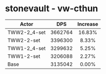 # stonevault - vw-cthun
| Actor | DPS | Increase |
|---|:---:|:---:|
|TWW2-2_4-set|3662764|16.83%|
|TWW2-2-set|3396300|8.33%|
|TWW1-2_4-set|3299632|5.25%|
|TWW1-2-set|3206088|2.27%|
|Base|3135042|0.00%|
